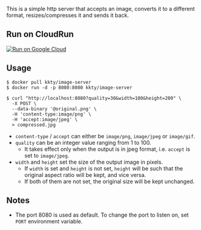 This is a simple http server that accepts an image, converts it to a different format, resizes/compresses it and sends it back.

## Run on CloudRun

[![Run on Google Cloud](https://storage.googleapis.com/cloudrun/button.svg)](https://console.cloud.google.com/cloudshell/editor?shellonly=true&cloudshell_image=gcr.io/cloudrun/button&cloudshell_git_repo=https://github.com/kkty/image-server)

## Usage

```console
$ docker pull kkty/image-server
$ docker run -d -p 8080:8080 kkty/image-server
```

```console
$ curl "http://localhost:8080?quality=30&width=100&height=200" \
  -X POST \
  --data-binary '@original.png' \
  -H 'content-type:image/png' \
  -H 'accept:image/jpeg' \
  > compressed.jpg
```

- `content-type` / `accept` can either be `image/png`, `image/jpeg` or `image/gif`.
- `quality` can be an integer value ranging from 1 to 100.
  - It takes effect only when the output is in jpeg format, i.e. `accept` is set to `image/jpeg`.
- `width` and `height` set the size of the output image in pixels.
  - If `width` is set and `height` is not set, `height` will be such that the original aspect ratio will be kept, and vice versa.
  - If both of them are not set, the original size will be kept unchanged.

## Notes

- The port 8080 is used as default. To change the port to listen on, set `PORT` environment variable.
